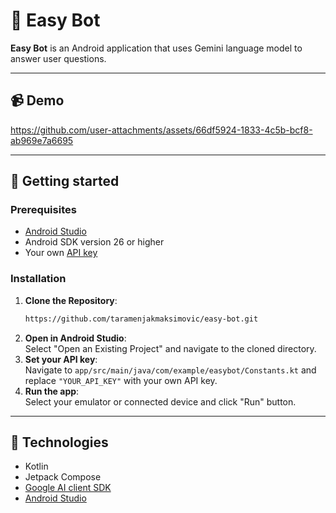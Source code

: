 # 💬 Easy Bot

**Easy Bot** is an Android application that uses Gemini language model to answer user questions.

---

## 📹 Demo

https://github.com/user-attachments/assets/66df5924-1833-4c5b-bcf8-ab969e7a6695





---

## 🚀 Getting started  

### Prerequisites  
- [Android Studio](https://developer.android.com/studio)
- Android SDK version 26 or higher
- Your own [API key](https://aistudio.google.com/app/apikey)

### Installation  

1. **Clone the Repository**:
   ```bash  
   https://github.com/taramenjakmaksimovic/easy-bot.git
2. **Open in Android Studio**: <br>
Select "Open an Existing Project" and navigate to the cloned directory.
3. **Set your API key**: <br>
Navigate to `app/src/main/java/com/example/easybot/Constants.kt` and replace `"YOUR_API_KEY"` with your own API key.
4. **Run the app**: <br>
Select your emulator or connected device and click "Run" button.

---

## 👾 Technologies
- Kotlin
- Jetpack Compose
- [Google AI client SDK](https://developer.android.com/ai/google-ai-client-sdk)
- [Android Studio](https://developer.android.com/studio)
